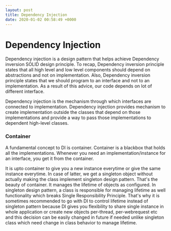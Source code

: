 ```yaml
---
layout: post
title: Dependency Injection
date: 2020-01-02 00:58:49 +0000
---
```


# Dependency Injection

Dependency injection is a design pattern that helps achieve Dependency inversion SOLID design principle. To recap, Dependency inversion principle states that all high level and low level components should depend on abstractions and not on implementation. Also, Dependency inversion principle states that we should program to an interface and not to an implementation. As a result of this advice, our code depends on lot of different interface.

Dependency injection is the mechanism through which interfaces are connected to implementation. Dependency injection provides mechanism to create implementation outside the classes that depend on those implementations and provide a way to pass those implementations to dependent high-level classes. 

### Container

A fundamental concept to DI is container. Container is a blackbox that holds all the implementations. Whenever you need an implementation/instance for an interface, you get it from the container.

It is upto container to give you a new instance everytime or give the same instance everytime. In case of latter, we get a singleton object without actually making the class implement singleton design pattern. That's the beauty of container. It manages the lifetime of objects as configured. In singleton design pattern, a class is responsible for managing lifetime as well functionality which breaks Single Responsibility Principle. That's why it is sometimes recommended to go with DI to control lifetime instead of singleton pattern because DI gives you flexibility to share single instance in whole application or create new objects per-thread, per-webrequest etc and this decision can be easily changed in future if needed unlike singleton class which need change in class behavior to manage lifetime.


